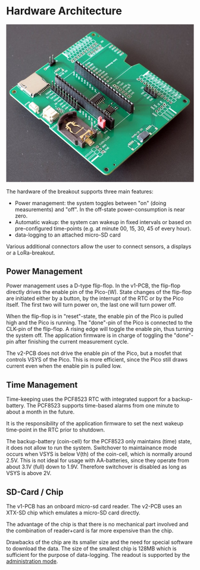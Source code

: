 Hardware Architecture
=====================

![](./pcb-datalogger-v1-2.jpg)

The hardware of the breakout supports three main features:

  - Power management: the system toggles between "on" (doing measurements)
    and "off". In the off-state power-consumption is near zero.
  - Automatic wakup: the system can wakeup in fixed intervals or based on
    pre-configured time-points (e.g. at minute 00, 15, 30, 45 of every hour).
  - data-logging to an attached micro-SD card

Various additional connectors allow the user to connect sensors, 
a displays or a LoRa-breakout.


Power Management
----------------

Power management uses a D-type flip-flop. In the v1-PCB, the flip-flop
directly drives the enable pin of the Pico-(W). State changes of the flip-flop
are initiated either by a button, by the interrupt of the RTC or by the
Pico itself. The first two will turn power on, the last one will turn
power off.

When the flip-flop is in "reset"-state, the enable pin of the Pico is pulled
high and the Pico is running. The "done"-pin of the Pico is connected to the
CLK-pin of the flip-flop. A rising edge will toggle the enable pin, thus
turning the system off. The application firmware is in charge of toggling
the "done"-pin after finishing the current measurement cycle.

The v2-PCB does not drive the enable pin of the Pico, but a mosfet that
controls VSYS of the Pico. This is more efficient, since the Pico still
draws current even when the enable pin is pulled low.


Time Management
---------------

Time-keeping uses the PCF8523 RTC with integrated support for a backup-battery.
The PCF8523 supports time-based alarms from one minute to about a month
in the future.

It is the responsibility of the application firmware to set the next
wakeup time-point in the RTC prior to shutdown.

The backup-battery (coin-cell) for the PCF8523 only maintains (time) state,
it does not allow to run the system. Switchover to maintainance mode
occurs when VSYS is below V(th) of the coin-cell, which is normally around
2.5V. This is not ideal for usage with AA-batteries, since they operate
from about 3.1V (full) down to 1.9V. Therefore switchover is disabled as
long as VSYS is above 2V.


SD-Card / Chip
--------------

The v1-PCB has an onboard micro-sd card reader. The v2-PCB uses an XTX-SD
chip which emulates a micro-SD card directly.

The advantage of the chip is that there is no mechanical part involved
and the combination of reader+card is far more expensive than the chip.

Drawbacks of the chip are its smaller size and the need for special software
to download the data. The size of the smallest chip is 128MB which is sufficient
for the purpose of data-logging. The readout is supported by the
[administration mode](./admin_mode.md).
